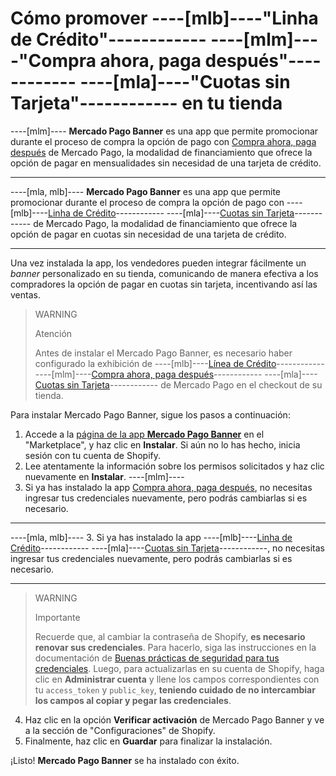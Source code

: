# Cómo promover ----[mlb]----"Linha de Crédito"------------ ----[mlm]----"Compra ahora, paga después"------------ ----[mla]----"Cuotas sin Tarjeta"------------ en tu tienda

----[mlm]----
**Mercado Pago Banner** es una app que permite promocionar durante el proceso de compra la opción de pago con [Compra ahora, paga después](/developers/pt/docs/shopify/integration-configuration/meses-sin-tarjeta) de Mercado Pago, la modalidad de financiamiento que ofrece la opción de pagar en mensualidades sin necesidad de una tarjeta de crédito.

------------
----[mla, mlb]----
**Mercado Pago Banner** es una app que permite promocionar durante el proceso de compra la opción de pago con ----[mlb]----[Linha de Crédito](/developers/es/docs/shopify/integration-configuration/meses-sin-tarjeta)------------ ----[mla]----[Cuotas sin Tarjeta](/developers/es/docs/shopify/integration-configuration/meses-sin-tarjeta)------------ de Mercado Pago, la modalidad de financiamiento que ofrece la opción de pagar en cuotas sin necesidad de una tarjeta de crédito.

------------

Una vez instalada la app, los vendedores pueden integrar fácilmente un _banner_ personalizado en su tienda, comunicando de manera efectiva a los compradores la opción de pagar en cuotas sin tarjeta, incentivando así las ventas.

> WARNING
>
> Atención
>
> Antes de instalar el Mercado Pago Banner, es necesario haber configurado la exhibición de ----[mlb]----[Línea de Crédito](/developers/es/docs/shopify/integration-configuration/meses-sin-tarjeta)------------ ----[mlm]----[Compra ahora, paga después](/developers/es/docs/shopify/integration-configuration/meses-sin-tarjeta)------------ ----[mla]----[Cuotas sin Tarjeta](/developers/es/docs/shopify/integration-configuration/meses-sin-tarjeta)------------ de Mercado Pago en el checkout de su tienda.

Para instalar Mercado Pago Banner, sigue los pasos a continuación:

1. Accede a la [página de la app **Mercado Pago Banner**](https://apps.shopify.com/mercado-pago-antifraud-plus) en el "Marketplace", y haz clic en **Instalar**. Si aún no lo has hecho, inicia sesión con tu cuenta de Shopify.
2. Lee atentamente la información sobre los permisos solicitados y haz clic nuevamente en **Instalar**.
----[mlm]----
3. Si ya has instalado la app [Compra ahora, paga después](/developers/pt/docs/shopify/integration-configuration/meses-sin-tarjeta), no necesitas ingresar tus credenciales nuevamente, pero podrás cambiarlas si es necesario.
------------

----[mla, mlb]----
3. Si ya has instalado la app ----[mlb]----[Linha de Crédito](/developers/es/docs/shopify/integration-configuration/meses-sin-tarjeta)------------ ----[mla]----[Cuotas sin Tarjeta](/developers/es/docs/shopify/integration-configuration/meses-sin-tarjeta)------------, no necesitas ingresar tus credenciales nuevamente, pero podrás cambiarlas si es necesario.

------------
> WARNING
>
> Importante
>
> Recuerde que, al cambiar la contraseña de Shopify, **es necesario renovar sus credenciales**. Para hacerlo, siga las instrucciones en la documentación de [Buenas prácticas de seguridad para tus credenciales](/developers/es/docs/shopify/best-practices/credentials-best-practices/secure-credentials). Luego, para actualizarlas en su cuenta de Shopify, haga clic en **Administrar cuenta** y llene los campos correspondientes con tu `access_token` y `public_key`, **teniendo cuidado de no intercambiar los campos al copiar y pegar las credenciales**.

4. Haz clic en la opción **Verificar activación** de Mercado Pago Banner y ve a la sección de "Configuraciones" de Shopify.
5. Finalmente, haz clic en **Guardar** para finalizar la instalación.

¡Listo! **Mercado Pago Banner** se ha instalado con éxito.